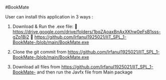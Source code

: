 #BookMate

User can install this application in 3 ways :
1.	Download & Run the .exe file: 
	https://drive.google.com/drive/folders/1bqZAoaxBnAxXKhw0eFsB1sss-gZp1Bi2
	https://github.com/Irfanul1925021/IIT_SPL_1-BookMate-/blob/main/BookMate.exe

2.	Clone the git commit from https://github.com/Irfanul1925021/IIT_SPL_1-BookMate-/blob/main/BookMate.exe
3.	Download all files from https://github.com/Irfanul1925021/IIT_SPL_1-BookMate- and then run the Javfx file from Main package
